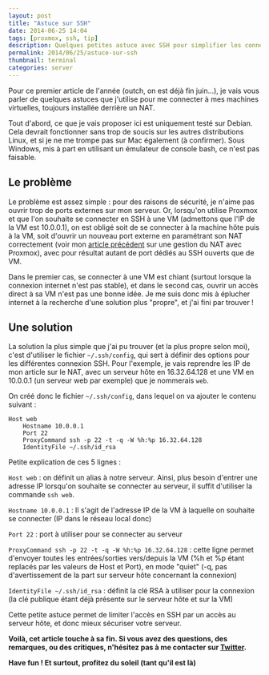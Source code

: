 ```yaml
---
layout: post
title: "Astuce sur SSH"
date: 2014-06-25 14:04
tags: [proxmox, ssh, tip]
description: Quelques petites astuce avec SSH pour simplifier les connexions à ses machines virtuelles
permalink: 2014/06/25/astuce-sur-ssh
thumbnail: terminal
categories: server
---
```


Pour ce premier article de l'année (outch, on est déjà fin juin...), je vais vous parler de quelques astuces que j'utilise pour me connecter à mes machines virtuelles, toujours installée derrière un NAT.
<!-- more -->

Tout d'abord, ce que je vais proposer ici est uniquement testé sur Debian. Cela devrait fonctionner sans trop de soucis sur les autres distributions Linux, et si je ne me trompe pas sur Mac également (à confirmer). Sous Windows, mis à part en utilisant un émulateur de console bash, ce n'est pas faisable.

## Le problème

Le problème est assez simple : pour des raisons de sécurité, je n'aime pas ouvrir trop de ports externes sur mon serveur. Or, lorsqu'on utilise Proxmox et que l'on souhaite se connecter en SSH à une VM (admettons que l'IP de la VM est 10.0.0.1), on est obligé soit de se connecter à la machine hôte puis à la VM, soit d'ouvrir un nouveau port externe en paramétrant son NAT correctement (voir mon [article précédent](/blog/2013/09/18/proxmox-et-la-gestion-du-nat/) sur une gestion du NAT avec Proxmox), avec pour résultat autant de port dédiés au SSH ouverts que de VM.

Dans le premier cas, se connecter à une VM est chiant (surtout lorsque la connexion internet n'est pas stable), et dans le second cas, ouvrir un accès direct à sa VM n'est pas une bonne idée. Je me suis donc mis à éplucher internet à la recherche d'une solution plus "propre", et j'ai fini par trouver !

## Une solution

La solution la plus simple que j'ai pu trouver (et la plus propre selon moi), c'est d'utiliser le fichier ``~/.ssh/config``, qui sert à définir des options pour les différentes connexion SSH. Pour l'exemple, je vais reprendre les IP de mon article sur le NAT, avec un serveur hôte en 16.32.64.128 et une VM en 10.0.0.1 (un serveur web par exemple) que je nommerais ``web``.

On créé donc le fichier ``~/.ssh/config``, dans lequel on va ajouter le contenu suivant :

	Host web
		Hostname 10.0.0.1
		Port 22
		ProxyCommand ssh -p 22 -t -q -W %h:%p 16.32.64.128
		IdentityFile ~/.ssh/id_rsa

Petite explication de ces 5 lignes :

``Host web`` : on définit un alias à notre serveur. Ainsi, plus besoin d'entrer une adresse IP lorsqu'on souhaite se connecter au serveur, il suffit d'utiliser la commande ``ssh web``.

``Hostname 10.0.0.1`` : Il s'agit de l'adresse IP de la VM à laquelle on souhaite se connecter (IP dans le réseau local donc)

``Port 22`` : port à utiliser pour se connecter au serveur

``ProxyCommand ssh -p 22 -t -q -W %h:%p 16.32.64.128`` : cette ligne permet d'envoyer toutes les entrées/sorties vers/depuis la VM (%h et %p étant replacés par les valeurs de Host et Port), en mode "quiet" (-q, pas d'avertissement de la part sur serveur hôte concernant la connexion)

``IdentityFile ~/.ssh/id_rsa`` : définit la clé RSA à utiliser pour la connexion (la clé publique étant déjà présente sur le serveur hôte et sur la VM)

Cette petite astuce permet de limiter l'accès en SSH par un accès au serveur hôte, et donc mieux sécuriser votre serveur.

__Voilà, cet article touche à sa fin. Si vous avez des questions, des remarques, ou des critiques, n'hésitez pas à me contacter sur [Twitter](https://twitter.com/killianblais).__

__Have fun ! Et surtout, profitez du soleil (tant qu'il est là)__
